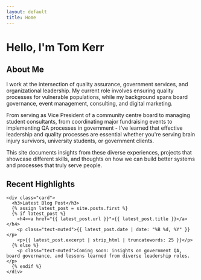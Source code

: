 ```yaml
---
layout: default
title: Home
---
```


<div class="hero">
  <h1>Hello, I'm Tom Kerr</h1>
</div>

<section class="content-section">
  <h2>About Me</h2>
  <p>I work at the intersection of quality assurance, government services, and organizational leadership. My current role involves ensuring quality processes for vulnerable populations, while my background spans board governance, event management, consulting, and digital marketing.</p>
  
  <p>From serving as Vice President of a community centre board to managing student consultants, from coordinating major fundraising events to implementing QA processes in government - I've learned that effective leadership and quality processes are essential whether you're serving brain injury survivors, university students, or government clients.</p>
  
  <p>This site documents insights from these diverse experiences, projects that showcase different skills, and thoughts on how we can build better systems and processes that truly serve people.</p>
</section>

<section class="content-section">
  <h2>Recent Highlights</h2>
  <div class="section-grid">

    <div class="card">
      <h3>Latest Blog Post</h3>
      {% assign latest_post = site.posts.first %}
      {% if latest_post %}
        <h4><a href="{{ latest_post.url }}">{{ latest_post.title }}</a></h4>
        <p class="text-muted">{{ latest_post.date | date: "%B %d, %Y" }}</p>
        <p>{{ latest_post.excerpt | strip_html | truncatewords: 25 }}</p>
      {% else %}
        <p class="text-muted">Coming soon: insights on government QA, board governance, and lessons learned from diverse leadership roles.</p>
      {% endif %}
    </div>

  </div>
</section>

